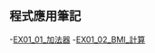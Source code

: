 ## 程式應用筆記
-[EX01_01_加法器](https://colab.research.google.com/github/WhiteChocolate0/-/blob/main/EX01_01_%E5%8A%A0%E6%B3%95%E5%99%A8.ipynb#scrollTo=8yBVtd2BBqSe&line=1&uniqifier=1)
-[EX01_02_BMI_計算](https://colab.research.google.com/github/WhiteChocolate0/ProgramApplication/blob/main/EX01_02_BMI_%E8%A8%88%E7%AE%97.ipynb#scrollTo=s-h2T8wxLI8n&line=4&uniqifier=1)
